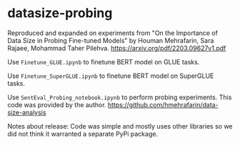 # datasize-probing
Reproduced and expanded on experiments from "On the Importance of Data Size in Probing Fine-tuned Models" by Houman Mehrafarin, Sara Rajaee, Mohammad Taher Pilehva. https://arxiv.org/pdf/2203.09627v1.pdf

Use `Finetune_GLUE.ipynb` to finetune BERT model on GLUE tasks.

Use `Finetune_SuperGLUE.ipynb` to finetune BERT model on SuperGLUE tasks.

Use `SentEval_Probing_notebook.ipynb` to perform probing experiments. This code was provided by the author. https://github.com/hmehrafarin/data-size-analysis

Notes about release: Code was simple and mostly uses other libraries so we did not think it warranted a separate PyPi package.